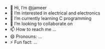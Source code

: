 - 👋 Hi, I’m @jameer
- 👀 I’m interested in electrical and electronics
- 🌱 I’m currently learning C programming
- 💞️ I’m looking to collaborate on 
- 📫 How to reach me ...
- 😄 Pronouns: ...
- ⚡ Fun fact: ...

<!---
12jameer/12jameer is a ✨ special ✨ repository because its `README.md` (this file) appears on your GitHub profile.
You can click the Preview link to take a look at your changes.
--->
